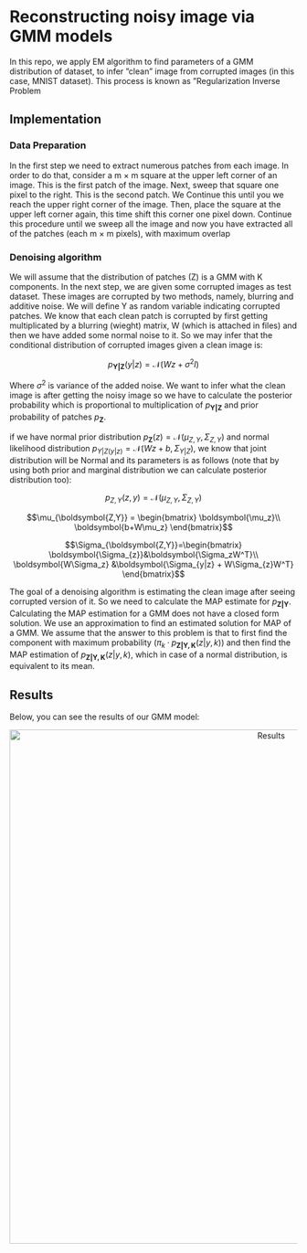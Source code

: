 # Reconstructing noisy image via GMM models
In this repo, we apply EM algorithm to find parameters of a GMM distribution of dataset, to infer ”clean” image from corrupted images (in this case, MNIST dataset). This process is known as ”Regularization Inverse Problem

## Implementation 
### Data Preparation
In the first step we need to extract numerous patches from each image. In order to do that,
consider a m × m square at the upper left corner of an image. This is the first patch of the
image. Next, sweep that square one pixel to the right. This is the second patch. We Continue
this until you we reach the upper right corner of the image. Then, place the square at the upper
left corner again, this time shift this corner one pixel down. Continue this procedure until we
sweep all the image and now you have extracted all of the patches (each m × m pixels), with
maximum overlap

### Denoising algorithm
We will assume that the distribution of patches (Z) is a GMM with K components.
In the next step, we are given some corrupted images as test dataset. These images are
corrupted by two methods, namely, blurring and additive noise. We will define Y as random
variable indicating corrupted patches. We know that each clean patch is corrupted by first
getting multiplicated by a blurring (wieght) matrix, W (which is attached in files) and then
we have added some normal noise to it. So we may infer that the conditional distribution of
corrupted images given a clean image is: 

$$p_{\boldsymbol{Y|Z}}(y|z)=\mathcal{N}(Wz+\sigma^{2}I)$$

Where $\sigma^{2}$ is variance of the added noise. We want to infer what the clean
image is after getting the noisy image so we have to calculate the posterior probability which
is proportional to multiplication of $p_{\boldsymbol{Y|Z}}$ and prior probability of patches $p_{\boldsymbol{Z}}$.

if we have normal prior distribution $p_{\boldsymbol{Z}}(z) = \mathcal{N}(\mu_{Z,Y}, Σ_{Z,Y})$ and normal
likelihood distribution $p_{Y|Z(y|z)} = \mathcal{N}(Wz + b, Σ_{Y|Z})$, we know that joint distribution will be
Normal and its parameters is as follows (note that by using both prior and marginal distribution we can calculate posterior distribution too): 

$$p_{Z,Y}(z, y) = \mathcal{N} (\mu_{Z,Y}, Σ_{Z,Y})$$

$$\mu_{\boldsymbol{Z,Y}} = 
\begin{bmatrix}
	\boldsymbol{\mu_z}\\
	\boldsymbol{b+W\mu_z}
\end{bmatrix}$$

$$\Sigma_{\boldsymbol{Z,Y}}=\begin{bmatrix}
\boldsymbol{\Sigma_{z}}&\boldsymbol{\Sigma_zW^T}\\
\boldsymbol{W\Sigma_z}	&\boldsymbol{\Sigma_{y|z} + W\Sigma_{z}W^T}
\end{bmatrix}$$

The goal of a denoising algorithm is estimating the clean image after seeing corrupted version
of it. So we need to calculate the MAP estimate for $p_{\boldsymbol{Z|Y}}$. Calculating the MAP estimation for
a GMM does not have a closed form solution. We use an approximation to find an estimated
solution for MAP of a GMM. We assume that the answer to this problem is that to first find the
component with maximum probability $(π_{k} · p_{\boldsymbol{Z|Y,K}}(z|y, k))$ and then find the MAP estimation
of $p_{\boldsymbol{Z|Y,K}}(z|y, k)$, which in case of a normal distribution, is equivalent to its mean.

## Results 
Below, you can see the results of our GMM model:







<p align="center">
  <img src="https://github.com/saeidrazavi/Reconstructing-noisy-image-via-GMM-model/assets/67091916/3b8c0c0d-769f-484c-94c1-cb5c1d7de2de" width="900" title="Results">
</p>

